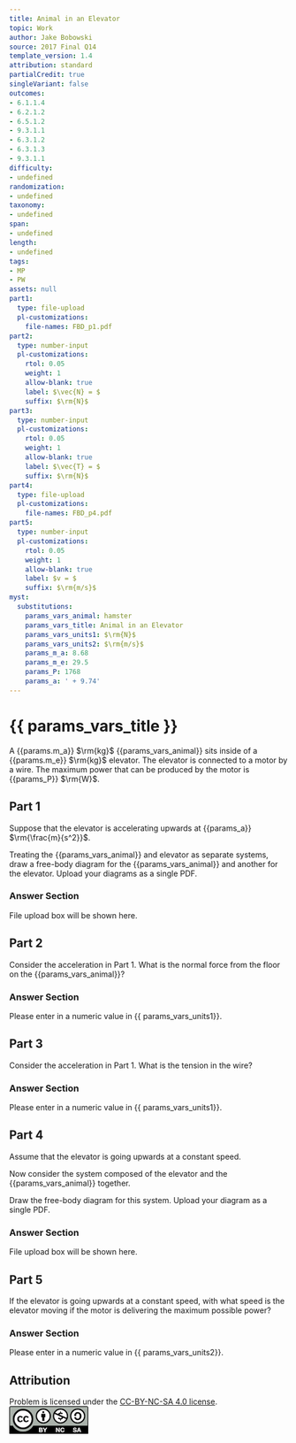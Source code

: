 ```yaml
---
title: Animal in an Elevator
topic: Work
author: Jake Bobowski
source: 2017 Final Q14
template_version: 1.4
attribution: standard
partialCredit: true
singleVariant: false
outcomes:
- 6.1.1.4
- 6.2.1.2
- 6.5.1.2
- 9.3.1.1
- 6.3.1.2
- 6.3.1.3
- 9.3.1.1
difficulty:
- undefined
randomization:
- undefined
taxonomy:
- undefined
span:
- undefined
length:
- undefined
tags:
- MP
- PW
assets: null
part1:
  type: file-upload
  pl-customizations:
    file-names: FBD_p1.pdf
part2:
  type: number-input
  pl-customizations:
    rtol: 0.05
    weight: 1
    allow-blank: true
    label: $\vec{N} = $
    suffix: $\rm{N}$
part3:
  type: number-input
  pl-customizations:
    rtol: 0.05
    weight: 1
    allow-blank: true
    label: $\vec{T} = $
    suffix: $\rm{N}$
part4:
  type: file-upload
  pl-customizations:
    file-names: FBD_p4.pdf
part5:
  type: number-input
  pl-customizations:
    rtol: 0.05
    weight: 1
    allow-blank: true
    label: $v = $
    suffix: $\rm{m/s}$
myst:
  substitutions:
    params_vars_animal: hamster
    params_vars_title: Animal in an Elevator
    params_vars_units1: $\rm{N}$
    params_vars_units2: $\rm{m/s}$
    params_m_a: 8.68
    params_m_e: 29.5
    params_P: 1768
    params_a: ' + 9.74'
---
```

# {{ params_vars_title }}
A {{params.m_a}} $\rm{kg}$ {{params_vars_animal}} sits inside of a {{params.m_e}} $\rm{kg}$ elevator. The elevator is connected to a motor by a wire. The maximum power that can be produced by the motor is {{params_P}} $\rm{W}$.

## Part 1

Suppose that the elevator is accelerating upwards at {{params_a}} $\rm{\frac{m}{s^2}}$.

Treating the {{params_vars_animal}} and elevator as separate systems, draw a free-body diagram for the {{params_vars_animal}} and another for the elevator. Upload your diagrams as a single PDF.

### Answer Section

File upload box will be shown here.

## Part 2

Consider the acceleration in Part 1. What is the normal force from the floor on the {{params_vars_animal}}?

### Answer Section

Please enter in a numeric value in {{ params_vars_units1}}.

## Part 3

Consider the acceleration in Part 1. What is the tension in the wire?

### Answer Section

Please enter in a numeric value in {{ params_vars_units1}}.

## Part 4

Assume that the elevator is going upwards at a constant speed.

Now consider the system composed of the elevator and the {{params_vars_animal}} together.

Draw the free-body diagram for this system. Upload your diagram as a single PDF.

### Answer Section

File upload box will be shown here.

## Part 5

If the elevator is going upwards at a constant speed, with what speed is the elevator moving if the motor is delivering the maximum possible power?

### Answer Section

Please enter in a numeric value in {{ params_vars_units2}}.

## Attribution

Problem is licensed under the [CC-BY-NC-SA 4.0 license](https://creativecommons.org/licenses/by-nc-sa/4.0/).<br> ![The Creative Commons 4.0 license requiring attribution-BY, non-commercial-NC, and share-alike-SA license.](https://raw.githubusercontent.com/firasm/bits/master/by-nc-sa.png)